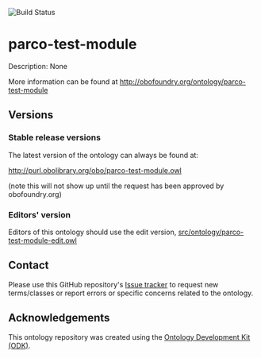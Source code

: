 
![Build Status](https://github.com/eu-parc/parco-test-module/workflows/CI/badge.svg)
# parco-test-module

Description: None

More information can be found at http://obofoundry.org/ontology/parco-test-module

## Versions

### Stable release versions

The latest version of the ontology can always be found at:

http://purl.obolibrary.org/obo/parco-test-module.owl

(note this will not show up until the request has been approved by obofoundry.org)

### Editors' version

Editors of this ontology should use the edit version, [src/ontology/parco-test-module-edit.owl](src/ontology/parco-test-module-edit.owl)

## Contact

Please use this GitHub repository's [Issue tracker](https://github.com/eu-parc/parco-test-module/issues) to request new terms/classes or report errors or specific concerns related to the ontology.

## Acknowledgements

This ontology repository was created using the [Ontology Development Kit (ODK)](https://github.com/INCATools/ontology-development-kit).